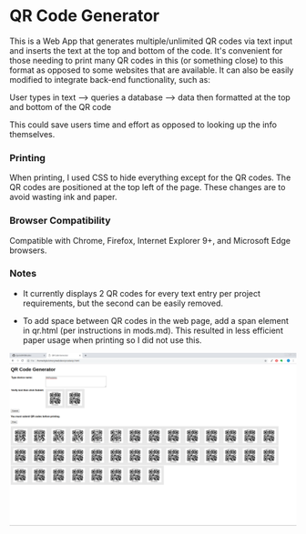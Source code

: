 # QR Code Generator
This is a Web App that generates multiple/unlimited QR codes via text input and
inserts the text at the top and bottom of the code.  It's convenient for those 
needing to print many QR codes in this (or something close) to this format 
as opposed to some websites that are available.  It can also be easily modified
to integrate back-end functionality, such as:

User types in text --> queries a database --> data then formatted at the top 
and bottom of the QR code 

This could save users time and effort as opposed to looking up the info
themselves.

### Printing
When printing, I used CSS to hide everything except for the QR codes.  The QR 
codes are positioned at the top left of the page.  These changes are to avoid 
wasting ink and paper. 

### Browser Compatibility
Compatible with Chrome, Firefox, Internet Explorer 9+, and Microsoft Edge browsers.

### Notes
* It currently displays 2 QR codes for every text entry per project 
requirements, but the second can be easily removed.

* To add space between QR codes in the web page, add a span element in 
qr.html (per instructions in mods.md). This resulted in less efficient
paper usage when printing so I did not use this.

![alt text](https://github.com/kjacks89/QRcodes/blob/master/example.png "Chrome example")
